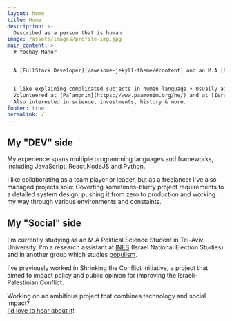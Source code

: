 ```yaml
---
layout: home
title: Home
description: >-
  Described as a person that is human
image: /assets/images/profile-img.jpg
main_content: >
  # Yochay Manor


  A [FullStack Developer](/awesome-jekyll-theme/#content) and an M.A [Political Science](/awesome-jekyll-theme/#content) Student. 


  I like explaining complicated subjects in human language • Usually aiming to improve the way our society organizes, makes decisions and operates together •
  Volunteered at [Pa’amonim](https://www.paamonim.org/he/) and at [Israel 2050](https://israel2050.co.il/) •
  Also interested in science, investments, history & more.
footer: true
permalink: /
---
```

## My "DEV" side

My experience spans multiple programming languages and frameworks, including JavaScript, React,NodeJS and Python.


I like collaborating as a team player or leader, but as a freelancer I've also managed projects solo: 
Coverting sometimes-blurry project requirements to a detailed system design, 
pushing it from zero to production and working my way through various environments and constaints.


## My "Social" side

I'm currently studying as an M.A Political Science Student in Tel-Aviv University.
I'm a research assistant at [INES](https://socsci4.tau.ac.il/mu2/ines/) (Israel National Election Studies) 
and in another group which studies [populism](https://www.orendanieli.com/research#:~:text=%22Decomposing%20the%20Rise%20of%20the%20Populist%20Radical%20Right%22%20with%20Noam%20Gidron%2C%20Shinnosuke%20Kikuchi%2C%20and%20Ro%27ee%20Levy).


I've previously worked in Shrinking the Conflict Initiative, 
a project that aimed to impact policy and public opinion for improving the Israeli-Palestinian Conflict.


Working on an ambitious project that combines technology and social impact?
<br>
[I'd love to hear about it](mailto:yochay.manor@gmail.com)!